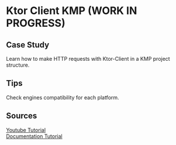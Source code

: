 # Ktor Client KMP (WORK IN PROGRESS)

## Case Study

Learn how to make HTTP requests with Ktor-Client in a KMP project structure.

## Tips

Check engines compatibility for each platform.

## Sources

[Youtube Tutorial](https://www.youtube.com/watch?v=3KTXD_ckAX0)
<br>
[Documentation Tutorial](https://ktor.io/docs/client-create-new-application.html)




